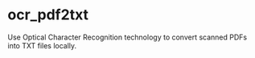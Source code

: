 # ocr_pdf2txt
 Use Optical Character Recognition technology to convert scanned PDFs into TXT files locally.
